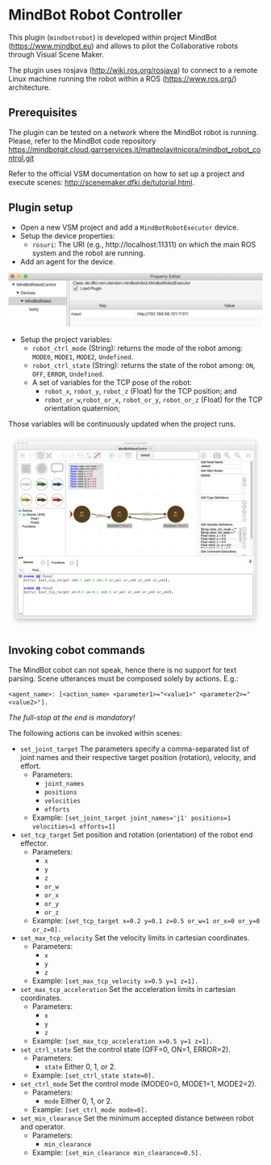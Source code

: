 # MindBot Robot Controller

This plugin (`mindbotrobot`) is developed within project MindBot (<https://www.mindbot.eu>) and allows to pilot the Collaborative robots through Visual Scene Maker.

The plugin uses rosjava (<http://wiki.ros.org/rosjava>) to connect to a remote Linux machine running the robot within a ROS (<https://www.ros.org/>) architecture.

## Prerequisites

The plugin can be tested on a network where the MindBot robot is running. Please, refer to the MindBot code repository <https://mindbotgit.cloud.garrservices.it/matteolavitnicora/mindbot_robot_control.git>

Refer to the official VSM documentation on how to set up a project and execute scenes: <http://scenemaker.dfki.de/tutorial.html>.


## Plugin setup

* Open a new VSM project and add a `MindBotRobotExecutor` device.
* Setup the device properties:
  * `rosuri`: The URI (e.g., http://localhost:11311) on which the main ROS system and the robot are running.
* Add an agent for the device.

![MindBotRobot plugin configuration](images/VSM-MindBotRobotConfig.png)

* Setup the project variables:
  * `robot_ctrl_mode` (String): returns the mode of the robot among: `MODE0`, `MODE1`, `MODE2`, `Undefined`.
  * `robot_ctrl_state` (String): returns the state of the robot among: `ON`, `OFF`, `ERROR`, `Undefined`.
  * A set of variables for the TCP pose of the robot:
    * `robot_x`, `robot_y`, `robot_z` (Float) for the TCP position; and
    * `robot_or_w`,`robot_or_x`, `robot_or_y`, `robot_or_z` (Float) for the TCP orientation quaternion;

Those variables will be continuously updated when the project runs.

![Project Variables](images/VSM-MindBotControlDemo.png)


## Invoking cobot commands

The MindBot cobot can not speak, hence there is no support for text parsing.
Scene utterances must be composed solely by actions. E.g.:

    <agent_name>: [<action_name> <parameter1>="<value1>" <parameter2>="<value2>"].

_The full-stop at the end is mandatory!_

The following actions can be invoked within scenes:

* `set_joint_target` The parameters specify a comma-separated list of joint names and their respective target position (rotation), velocity, and effort.
  * Parameters:
    * `joint_names`
    * `positions`
    * `velocities`
    * `efforts`
  * Example: `[set_joint_target joint_names='j1' positions=1 velocities=1 efforts=1]`
* `set_tcp_target` Set position and rotation (orientation) of the robot end effector.
  * Parameters:
    * `x`
    * `y`
    * `z`
    * `or_w`
    * `or_x`
    * `or_y`
    * `or_z`
  * Example: `[set_tcp_target x=0.2 y=0.1 z=0.5 or_w=1 or_x=0 or_y=0 or_z=0].`
* `set_max_tcp_velocity` Set the velocity limits in cartesian coordinates.
  * Parameters:
    * `x`
    * `y`
    * `z`
  * Example: `[set_max_tcp_velocity x=0.5 y=1 z=1].`
* `set_max_tcp_acceleration` Set the acceleration limits in cartesian coordinates.
  * Parameters:
    * `x`
    * `y`
    * `z`
  * Example: `[set_max_tcp_acceleration x=0.5 y=1 z=1].`
* `set_ctrl_state` Set the control state (OFF=0, ON=1, ERROR=2).
  * Parameters:
    * `state` Either 0, 1, or 2.
  * Example: `[set_ctrl_state state=0].`
* `set_ctrl_mode` Set the control mode (MODE0=0, MODE1=1, MODE2=2).
  * Parameters:
    * `mode` Either 0, 1, or 2.
  * Example: `[set_ctrl_mode mode=0].`
* `set_min_clearance` Set the minimum accepted distance between robot and operator.
  * Parameters:
    * `min_clearance`
  * Example: `[set_min_clearance min_clearance=0.5].`
